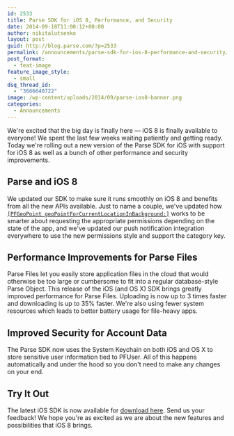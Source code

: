 ```yaml
---
id: 2533
title: Parse SDK for iOS 8, Performance, and Security
date: 2014-09-18T11:00:12+00:00
author: nikitalutsenko
layout: post
guid: http://blog.parse.com/?p=2533
permalink: /announcements/parse-sdk-for-ios-8-performance-and-security/
post_format:
  - feat-image
feature_image_style:
  - small
dsq_thread_id:
  - "3666640722"
image: /wp-content/uploads/2014/09/parse-ios8-banner.png
categories:
  - Announcements
---
```

We're excited that the big day is finally here — iOS 8 is finally available to everyone! We spent the last few weeks waiting patiently and getting ready. Today we're rolling out a new version of the Parse SDK for iOS with support for iOS 8 as well as a bunch of other performance and security improvements.

## Parse and iOS 8

We updated our SDK to make sure it runs smoothly on iOS 8 and benefits from all the new APIs available. Just to name a couple, we've updated how [`[PFGeoPoint geoPointForCurrentLocationInBackground:]`](https://parse.com/docs/ios/api/Classes/PFGeoPoint.html#//api/name/geoPointForCurrentLocationInBackground:) works to be smarter about requesting the appropriate permissions depending on the state of the app, and we've updated our push notification integration everywhere to use the new permissions style and support the category key.

## Performance Improvements for Parse Files

Parse Files let you easily store application files in the cloud that would otherwise be too large or cumbersome to fit into a regular database-style Parse Object. This release of the iOS (and OS X) SDK brings greatly improved performance for Parse Files. Uploading is now up to 3 times faster and downloading is up to 35% faster. We're also using fewer system resources which leads to better battery usage for file-heavy apps.

## Improved Security for Account Data

The Parse SDK now uses the System Keychain on both iOS and OS X to store sensitive user information tied to PFUser. All of this happens automatically and under the hood so you don't need to make any changes on your end.

## Try It Out

The latest iOS SDK is now available for <a href="https://parse.com/docs/downloads/" target="_blank">download here</a>. Send us your feedback! We hope you're as excited as we are about the new features and possibilities that iOS 8 brings.